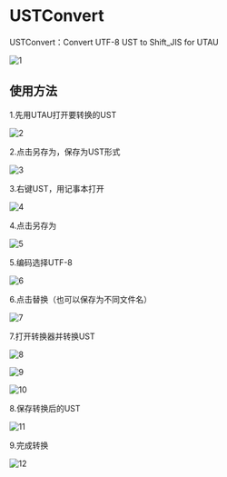 # USTConvert
USTConvert：Convert UTF-8 UST to Shift_JIS for UTAU

![1](https://raw.githubusercontent.com/740291272/USTConvert/master/pic/1.png)

## 使用方法

1.先用UTAU打开要转换的UST

![2](https://raw.githubusercontent.com/740291272/USTConvert/master/pic/2.png)

2.点击另存为，保存为UST形式

![3](https://raw.githubusercontent.com/740291272/USTConvert/master/pic/3.png)

3.右键UST，用记事本打开

![4](https://raw.githubusercontent.com/740291272/USTConvert/master/pic/4.png)

4.点击另存为

![5](https://raw.githubusercontent.com/740291272/USTConvert/master/pic/5.png)

5.编码选择UTF-8

![6](https://raw.githubusercontent.com/740291272/USTConvert/master/pic/6.png)

6.点击替换（也可以保存为不同文件名）

![7](https://raw.githubusercontent.com/740291272/USTConvert/master/pic/7.png)

7.打开转换器并转换UST

![8](https://raw.githubusercontent.com/740291272/USTConvert/master/pic/8.png)

![9](https://raw.githubusercontent.com/740291272/USTConvert/master/pic/9.png)

![10](https://raw.githubusercontent.com/740291272/USTConvert/master/pic/10.png)

8.保存转换后的UST

![11](https://raw.githubusercontent.com/740291272/USTConvert/master/pic/11.png)

9.完成转换

![12](https://raw.githubusercontent.com/740291272/USTConvert/master/pic/12.png)
